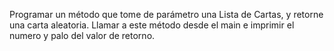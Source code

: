 Programar un método que tome de parámetro una Lista de Cartas, y retorne una carta aleatoria. Llamar a este método desde el main e imprimir el numero y palo del valor de retorno.